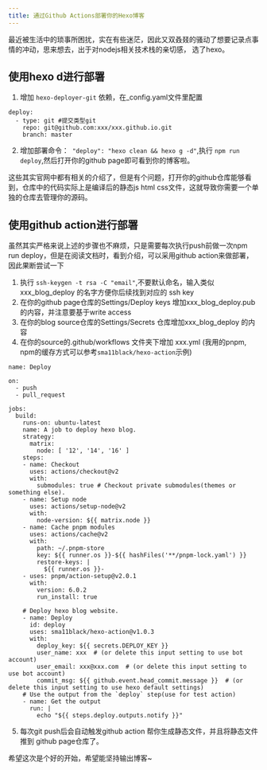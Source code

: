 ```yaml
---
title: 通过Github Actions部署你的Hexo博客
---
```

最近被生活中的琐事所困扰，实在有些迷茫，因此又双叒叕的骚动了想要记录点事情的冲动，思来想去，出于对nodejs相关技术栈的亲切感，
选了hexo。

## 使用hexo d进行部署

1. 增加 `hexo-deployer-git` 依赖，在_config.yaml文件里配置 
```
deploy:
  - type: git #提交类型git
    repo: git@github.com:xxx/xxx.github.io.git
    branch: master
```

2. 增加部署命令：` "deploy": "hexo clean && hexo g -d"`,执行 `npm run deploy`,然后打开你的github page即可看到你的博客啦。

这些其实官网中都有相关的介绍了，但是有个问题，打开你的github仓库能够看到，仓库中的代码实际上是编译后的静态js html css文件，这就导致你需要一个单独的仓库去管理你的源码。

## 使用github action进行部署

虽然其实严格来说上述的步骤也不麻烦，只是需要每次执行push前做一次npm run deploy，但是在阅读文档时，看到介绍，可以采用github action来做部署，因此果断尝试一下

1. 执行 ` ssh-keygen -t rsa -C "email" `,不要默认命名，输入类似  xxx_blog_deploy  的名字方便你后续找到对应的 ssh key
2. 在你的github page仓库的Settings/Deploy keys 增加xxx_blog_deploy.pub的内容，并注意要基于write access
3. 在你的blog source仓库的Settings/Secrets 仓库增加xxx_blog_deploy 的内容
4. 在你的source的.github/workflows 文件夹下增加 xxx.yml (我用的pnpm, npm的缓存方式可以参考`sma11black/hexo-action`示例)
```
name: Deploy

on:
  - push
  - pull_request

jobs:
  build:
    runs-on: ubuntu-latest
    name: A job to deploy hexo blog.
    strategy:
      matrix:
        node: [ '12', '14', '16' ]
    steps:
    - name: Checkout
      uses: actions/checkout@v2
      with:
        submodules: true # Checkout private submodules(themes or something else).
    - name: Setup node
      uses: actions/setup-node@v2
      with:
        node-version: ${{ matrix.node }}
    - name: Cache pnpm modules
      uses: actions/cache@v2
      with:
        path: ~/.pnpm-store
        key: ${{ runner.os }}-${{ hashFiles('**/pnpm-lock.yaml') }}
        restore-keys: |
          ${{ runner.os }}-
    - uses: pnpm/action-setup@v2.0.1
      with:
        version: 6.0.2
        run_install: true
    
    # Deploy hexo blog website.
    - name: Deploy
      id: deploy
      uses: sma11black/hexo-action@v1.0.3
      with:
        deploy_key: ${{ secrets.DEPLOY_KEY }}
        user_name: xxx  # (or delete this input setting to use bot account)
        user_email: xxx@xxx.com  # (or delete this input setting to use bot account)
        commit_msg: ${{ github.event.head_commit.message }}  # (or delete this input setting to use hexo default settings)
    # Use the output from the `deploy` step(use for test action)
    - name: Get the output
      run: |
        echo "${{ steps.deploy.outputs.notify }}"
```
5. 每次git push后会自动触发github action 帮你生成静态文件，并且将静态文件推到 github page仓库了。


希望这次是个好的开始，希望能坚持输出博客~